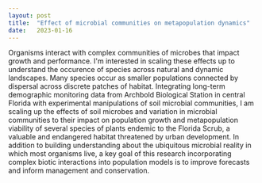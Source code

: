 ```yaml
---
layout: post
title:  "Effect of microbial communities on metapopulation dynamics"
date:   2023-01-16
---
```


<p class="intro"><span class="dropcap">O</span>rganisms interact with complex communities of microbes that impact growth and performance. 
I'm interested in scaling these effects up to understand the occurence of species across natural and dynamic landscapes. 
Many species occur as smaller populations connected by dispersal across discrete patches of habitat.
Integrating long-term demographic monitoring data from Archbold Biological Station in central Florida with experimental manipulations of soil microbial communities, I am scaling up the effects of soil microbes and variation in microbial communities to their impact on population growth and metapopulation viability of several species of plants endemic to the Florida Scrub, a valuable and endangered habitat threatened by urban development.
In addition to building understanding about the ubiquitous microbial reality in which most organisms live, a key goal of this research incorporating complex biotic interactions into population models is to improve forecasts and inform management and conservation. 
</p>
